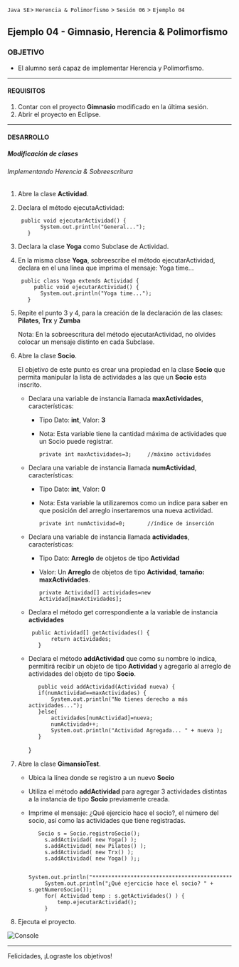 
`Java SE`> `Herencia & Polimorfismo` > `Sesión 06` > `Ejemplo 04`

## Ejemplo 04 - Gimnasio, Herencia & Polimorfismo

### OBJETIVO

- El alumno será capaz de implementar Herencia y Polimorfismo.

<hr>

#### REQUISITOS

1. Contar con el proyecto <b>Gimnasio</b> modificado en la última sesión.
2. Abrir el proyecto en Eclipse.

<hr>

#### DESARROLLO

##### Modificación de clases

###### Implementando Herencia & Sobreescritura

1. Abre la clase <b>Actividad</b>.
2. Declara el método ejecutaActividad:

        public void ejecutarActividad() {
		      System.out.println("General...");
	      }
        
3. Declara la clase <b>Yoga</b> como Subclase de Actividad.
4. En la misma clase <b>Yoga</b>, sobreescribe el método ejecutarActividad, declara en el una línea que imprima el mensaje: Yoga time...

        public class Yoga extends Actividad {
	        public void ejecutarActividad() {
		      System.out.println("Yoga time...");
	      }

4. Repite el punto 3 y 4, para la creación de la declaración de las clases: <b>Pilates</b>, <b>Trx</b> y <b>Zumba</b>	

   Nota: En la sobreescritura del método ejecutarActividad, no olvides colocar un mensaje distinto en cada Subclase.

5. Abre la clase <b>Socio</b>. 

   El objetivo de este punto es crear una propiedad en la clase <b>Socio</b> que permita manipular la lista de actividades a las que un <b>Socio</b> esta inscrito.

   - Declara una variable de instancia llamada <b>maxActividades</b>, características:
   
      - Tipo Dato: <b>int</b>, Valor: <b>3</b>
      - Nota: Esta variable tiene la cantidad máxima de actividades que un Socio puede registrar.
      
      	    private int maxActividades=3; 	  //máximo actividades
   
   - Declara una variable de instancia llamada <b>numActividad</b>, características:
   
      - Tipo Dato: <b>int</b>, Valor: <b>0</b>
      - Nota: Esta variable la utilizaremos como un índice para saber en que posición del arreglo insertaremos una nueva actividad.
      
			private int numActividad=0;		  //índice de inserción
   
   - Declara una variable de instancia llamada <b>actividades</b>, características:
   
      - Tipo Dato: <b>Arreglo</b> de objetos de tipo <b>Actividad</b>
      - Valor: Un <b>Arreglo</b> de objetos de tipo <b>Actividad</b>, <b>tamaño: maxActividades</b>.
      
            private Actividad[] actividades=new Actividad[maxActividades];
            
   - Declara el método get correspondiente a la variable de instancia <b>actividades</b>
   
          public Actividad[] getActividades() {
		        return actividades;
	        }
          
   - Declara el método <b>addActividad</b> que como su nombre lo indica, permitirá recibir un objeto de tipo <b>Actividad</b> y agregarlo al arreglo de actividades del objeto de tipo <b>Socio</b>. 

         	public void addActividad(Actividad nueva) {
			if(numActividad==maxActividades) {								
				System.out.println("No tienes derecho a más actividades...");
			}else{
				actividades[numActividad]=nueva;
				numActividad++;
				System.out.println("Actividad Agregada... " + nueva );
			}
		}
  
  6. Abre la clase <b>GimansioTest</b>. 
  
     - Ubica la línea donde se registro a un nuevo <b>Socio</b>
     - Utiliza el método <b>addActividad</b> para agregar 3 actividades distintas a la instancia de tipo <b>Socio</b> previamente creada.
     - Imprime el mensaje: ¿Qué ejercicio hace el socio?, el número del socio, así como las actividades que tiene registradas.
     
              Socio s = Socio.registroSocio(); 
		        s.addActividad( new Yoga() );
		        s.addActividad( new Pilates() );
		        s.addActividad( new Trx() );
		        s.addActividad( new Yoga() );;
		
		        System.out.println("************************************************************");
		        System.out.println("¿Qué ejercicio hace el socio? " + s.getNumeroSocio());
		        for( Actividad temp : s.getActividades() ) {
			        temp.ejecutarActividad();
		        }

  8. Ejecuta el proyecto.
  
![Console](https://user-images.githubusercontent.com/56565204/67833093-470d9400-faa9-11e9-82cf-978789b99f3f.png)

<hr>

Felicidades, ¡Lograste los objetivos!
